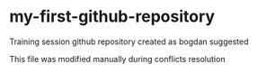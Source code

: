 # my-first-github-repository

Training session github repository created as bogdan suggested

This file was modified manually during conflicts resolution
